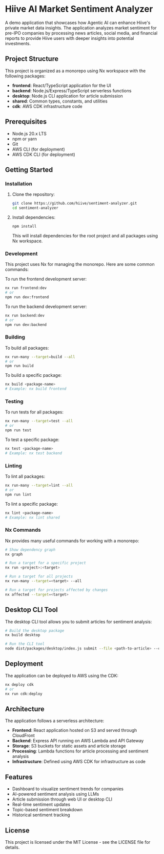 # Hiive AI Market Sentiment Analyzer

A demo application that showcases how Agentic AI can enhance Hiive's private market data insights. The application analyzes market sentiment for pre-IPO companies by processing news articles, social media, and financial reports to provide Hiive users with deeper insights into potential investments.

## Project Structure

This project is organized as a monorepo using Nx workspace with the following packages:

- **frontend**: React/TypeScript application for the UI
- **backend**: Node.js/Express/TypeScript serverless functions
- **desktop**: Node.js CLI application for article submission
- **shared**: Common types, constants, and utilities
- **cdk**: AWS CDK infrastructure code

## Prerequisites

- Node.js 20.x LTS
- npm or yarn
- Git
- AWS CLI (for deployment)
- AWS CDK CLI (for deployment)

## Getting Started

### Installation

1. Clone the repository:
   ```bash
   git clone https://github.com/hiive/sentiment-analyzer.git
   cd sentiment-analyzer
   ```

2. Install dependencies:
   ```bash
   npm install
   ```

   This will install dependencies for the root project and all packages using Nx workspace.

### Development

This project uses Nx for managing the monorepo. Here are some common commands:

To run the frontend development server:

```bash
nx run frontend:dev
# or
npm run dev:frontend
```

To run the backend development server:

```bash
nx run backend:dev
# or
npm run dev:backend
```

### Building

To build all packages:

```bash
nx run-many --target=build --all
# or
npm run build
```

To build a specific package:

```bash
nx build <package-name>
# Example: nx build frontend
```

### Testing

To run tests for all packages:

```bash
nx run-many --target=test --all
# or
npm run test
```

To test a specific package:

```bash
nx test <package-name>
# Example: nx test backend
```

### Linting

To lint all packages:

```bash
nx run-many --target=lint --all
# or
npm run lint
```

To lint a specific package:

```bash
nx lint <package-name>
# Example: nx lint shared
```

### Nx Commands

Nx provides many useful commands for working with a monorepo:

```bash
# Show dependency graph
nx graph

# Run a target for a specific project
nx run <project>:<target>

# Run a target for all projects
nx run-many --target=<target> --all

# Run a target for projects affected by changes
nx affected --target=<target>
```

## Desktop CLI Tool

The desktop CLI tool allows you to submit articles for sentiment analysis:

```bash
# Build the desktop package
nx build desktop

# Run the CLI tool
node dist/packages/desktop/index.js submit --file <path-to-article> --company <company-id> --source <source-name> --tags <comma-separated-tags>
```

## Deployment

The application can be deployed to AWS using the CDK:

```bash
nx deploy cdk
# or
nx run cdk:deploy
```

## Architecture

The application follows a serverless architecture:

- **Frontend**: React application hosted on S3 and served through CloudFront
- **Backend**: Express API running on AWS Lambda and API Gateway
- **Storage**: S3 buckets for static assets and article storage
- **Processing**: Lambda functions for article processing and sentiment analysis
- **Infrastructure**: Defined using AWS CDK for infrastructure as code

## Features

- Dashboard to visualize sentiment trends for companies
- AI-powered sentiment analysis using LLMs
- Article submission through web UI or desktop CLI
- Real-time sentiment updates
- Topic-based sentiment breakdown
- Historical sentiment tracking

## License

This project is licensed under the MIT License - see the LICENSE file for details.